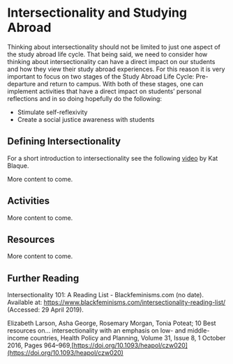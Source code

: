 # Intersectionality and Studying Abroad

Thinking about intersectionality should not be limited to just one aspect of the study abroad life cycle. That being said, we need to consider how thinking about intersectionality can have a direct impact on our students and how they view their study abroad experiences. For this reason it is very important to focus on two stages of the Study Abroad Life Cycle: Pre-departure and return to campus.  With both of these stages, one can implement activities that have a direct impact on students’ personal reflections and in so doing hopefully do the following:  

* Stimulate self-reflexivity 
* Create a social justice awareness with students

## Defining Intersectionality

For a short introduction to intersectionality see the following [video](https://www.youtube.com/watch?v=lEeP_3vmdBY) by Kat Blaque.  

More content to come.

## Activities

More content to come.

## Resources

More content to come.

## Further Reading

Intersectionality 101: A Reading List - Blackfeminisms.com (no date). Available at: https://www.blackfeminisms.com/intersectionality-reading-list/ (Accessed: 29 April 2019).

Elizabeth Larson, Asha George, Rosemary Morgan, Tonia Poteat; 10 Best resources on… intersectionality with an emphasis on low- and middle-income countries, Health Policy and Planning, Volume 31, Issue 8, 1 October 2016, Pages 964–969,[https://doi.org/10.1093/heapol/czw020](https://doi.org/10.1093/heapol/czw020)
